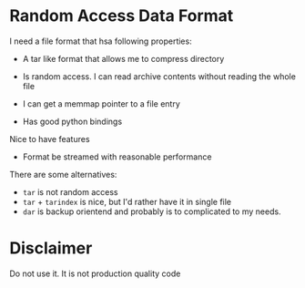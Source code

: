 **R**andom **A**ccess **D**ata **F**ormat 
=========================================

I need a file format that hsa following properties: 

* A tar like format that allows me to compress directory
* Is random access. I can read archive contents without reading the whole file
 
 * I can get a memmap pointer to a file entry
 
* Has good python bindings
 
Nice to have features

* Format be streamed with reasonable performance
 
There are some alternatives: 

* ``tar`` is not random access
* ``tar`` + ``tarindex`` is nice, but I'd rather have it in single file 
* ``dar`` is backup orientend and probably is to complicated to my needs. 


Disclaimer
==========

Do not use it. It is not production quality code